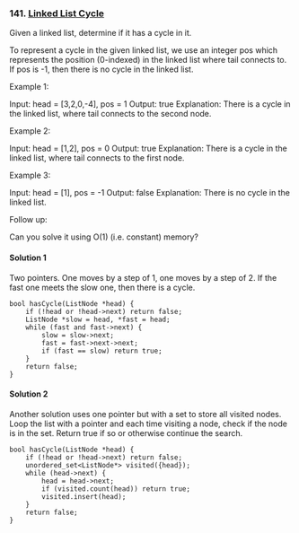 ### 141\. [Linked List Cycle](https://leetcode.com/problems/linked-list-cycle/submissions/)

Given a linked list, determine if it has a cycle in it.

To represent a cycle in the given linked list, we use an integer pos which represents the position (0-indexed) in the linked list where tail connects to. If pos is -1, then there is no cycle in the linked list.


Example 1:

Input: head = [3,2,0,-4], pos = 1
Output: true
Explanation: There is a cycle in the linked list, where tail connects to the second node.


Example 2:

Input: head = [1,2], pos = 0
Output: true
Explanation: There is a cycle in the linked list, where tail connects to the first node.


Example 3:

Input: head = [1], pos = -1
Output: false
Explanation: There is no cycle in the linked list.


Follow up:

Can you solve it using O(1) (i.e. constant) memory?



#### Solution 1

Two pointers. One moves by a step of 1, one moves by a step of 2.
If the fast one meets the slow one, then there is a cycle.

```
bool hasCycle(ListNode *head) {
	if (!head or !head->next) return false;
	ListNode *slow = head, *fast = head;
	while (fast and fast->next) {
		slow = slow->next;
		fast = fast->next->next;
		if (fast == slow) return true;
	}
	return false;
}
```

#### Solution 2

Another solution uses one pointer but with a set to store all visited nodes.
Loop the list with a pointer and each time visiting a node, check if the 
node is in the set. Return true if so or otherwise continue the search.

```
bool hasCycle(ListNode *head) {
	if (!head or !head->next) return false;
	unordered_set<ListNode*> visited({head});
	while (head->next) {
		head = head->next;
		if (visited.count(head)) return true;
		visited.insert(head);
	}
	return false;
}
```
